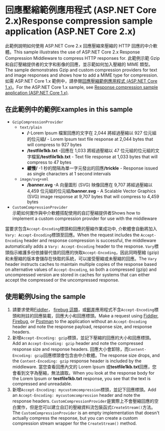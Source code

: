 # <a name="response-compression-sample-application-aspnet-core-2x"></a><span data-ttu-id="dad56-101">回應壓縮範例應用程式 (ASP.NET Core 2.x)</span><span class="sxs-lookup"><span data-stu-id="dad56-101">Response compression sample application (ASP.NET Core 2.x)</span></span>

<span data-ttu-id="dad56-102">此範例說明如何使用 ASP.NET Core 2.x 回應壓縮來壓縮的 HTTP 回應的中介軟體。</span><span class="sxs-lookup"><span data-stu-id="dad56-102">This sample illustrates the use of ASP.NET Core 2.x Response Compression Middleware to compress HTTP responses for.</span></span> <span data-ttu-id="dad56-103">此範例示範 Gzip 和自訂壓縮提供者的文字和影像的回應，並示範如何加入壓縮的 MIME 類型。</span><span class="sxs-lookup"><span data-stu-id="dad56-103">The sample demonstrates Gzip and custom compression providers for text and image responses and shows how to add a MIME type for compression.</span></span> <span data-ttu-id="dad56-104">如需 ASP.NET Core 1.x 範例中，請參閱[回應壓縮範例應用程式 (ASP.NET Core 1.x)](https://github.com/aspnet/Docs/tree/master/aspnetcore/performance/response-compression/samples/1.x)。</span><span class="sxs-lookup"><span data-stu-id="dad56-104">For the ASP.NET Core 1.x sample, see [Response compression sample application (ASP.NET Core 1.x)](https://github.com/aspnet/Docs/tree/master/aspnetcore/performance/response-compression/samples/1.x).</span></span>

## <a name="examples-in-this-sample"></a><span data-ttu-id="dad56-105">在此範例中的範例</span><span class="sxs-lookup"><span data-stu-id="dad56-105">Examples in this sample</span></span>
* `GzipCompressionProvider`
  * `text/plain`
    * <span data-ttu-id="dad56-106">**/**-Lorem Ipsum 檔案回應的文字在 2,044 將經過壓縮以 927 位元組的位元組</span><span class="sxs-lookup"><span data-stu-id="dad56-106">**/** - Lorem Ipsum text file response at 2,044 bytes that will compress to 927 bytes</span></span>
    * <span data-ttu-id="dad56-107">**/testfile1kb.txt** -回應在 1,033 將經過壓縮以 47 位元組的位元組的文字檔案</span><span class="sxs-lookup"><span data-stu-id="dad56-107">**/testfile1kb.txt** - Text file response at 1,033 bytes that will compress to 47 bytes</span></span>
    * <span data-ttu-id="dad56-108">**緩慢/** -1 秒的間隔為單一字元發出的回應</span><span class="sxs-lookup"><span data-stu-id="dad56-108">**/trickle** - Response issued as single characters at 1 second intervals</span></span> 
  * `image/svg+xml`
    * <span data-ttu-id="dad56-109">**/banner.svg** -A 向量圖形 (SVG) 映像回應在 9,707 將經過壓縮以 4,459 位元組的位元組</span><span class="sxs-lookup"><span data-stu-id="dad56-109">**/banner.svg** - A Scalable Vector Graphics (SVG) image response at 9,707 bytes that will compress to 4,459 bytes</span></span>
* `CustomCompressionProvider`<br><span data-ttu-id="dad56-110">示範如何實作與中介軟體搭配使用的自訂壓縮提供者</span><span class="sxs-lookup"><span data-stu-id="dad56-110">Shows how to implement a custom compression provider for use with the middleware</span></span>

<span data-ttu-id="dad56-111">當要求包含`Accept-Encoding`標頭和回應的壓縮作業成功中, 介軟體會自動將加入`Vary: Accept-Encoding`標頭至回應。</span><span class="sxs-lookup"><span data-stu-id="dad56-111">When the request includes the `Accept-Encoding` header and response compression is successful, the middleware automatically adds a `Vary: Accept-Encoding` header to the response.</span></span> <span data-ttu-id="dad56-112">`Vary`標頭指示維護多份依據替代值的回應的快取`Accept-Encoding`，因此同時壓縮 (gzip) 和未壓縮的版本會儲存在快取的系統，可以接受壓縮或未壓縮的回應。</span><span class="sxs-lookup"><span data-stu-id="dad56-112">The `Vary` header instructs caches to maintain multiple copies of the response based on alternative values of `Accept-Encoding`, so both a compressed (gzip) and uncompressed version are stored in caches for systems that can either accept the compressed or the uncompressed response.</span></span>

## <a name="using-the-sample"></a><span data-ttu-id="dad56-113">使用範例</span><span class="sxs-lookup"><span data-stu-id="dad56-113">Using the sample</span></span>
1. <span data-ttu-id="dad56-114">請要求使用[Fiddler](http://www.telerik.com/fiddler)， [firebug 這類](http://getfirebug.com/)，或[郵差](https://www.getpostman.com/)應用程式不含`Accept-Encoding`標頭和附註的回應裝載，回應大小和回應標頭。</span><span class="sxs-lookup"><span data-stu-id="dad56-114">Make a request using [Fiddler](http://www.telerik.com/fiddler), [Firebug](http://getfirebug.com/), or [Postman](https://www.getpostman.com/) to the application without an `Accept-Encoding` header and note the response payload, response size, and response headers.</span></span>
2. <span data-ttu-id="dad56-115">新增`Accept-Encoding: gzip`標頭，並記下壓縮的回應的大小和回應標頭。</span><span class="sxs-lookup"><span data-stu-id="dad56-115">Add an `Accept-Encoding: gzip` header and note the compressed response size and response headers.</span></span> <span data-ttu-id="dad56-116">回應大小會卸除，而`Content-Encoding: gzip`回應標頭會包含由中介軟體。</span><span class="sxs-lookup"><span data-stu-id="dad56-116">The response size drops, and the `Content-Encoding: gzip` response header is included by the middleware.</span></span> <span data-ttu-id="dad56-117">當您查看回應內文的 Lorem Ipsum 或**testfile1kb.txt**回應，您會看到文字為壓縮，無法讀取。</span><span class="sxs-lookup"><span data-stu-id="dad56-117">When you look at the response body for the Lorem Ipsum or **testfile1kb.txt** response, you see that the text is compressed and unreadable.</span></span>
3. <span data-ttu-id="dad56-118">新增`Accept-Encoding: mycustomcompression`標頭，並記下回應標頭。</span><span class="sxs-lookup"><span data-stu-id="dad56-118">Add an `Accept-Encoding: mycustomcompression` header and note the response headers.</span></span> <span data-ttu-id="dad56-119">`CustomCompressionProvider`是實際上不會壓縮回應的空白實作，但是您可以建立自訂的壓縮資料流包裝函式`CreateStream()`方法。</span><span class="sxs-lookup"><span data-stu-id="dad56-119">The `CustomCompressionProvider` is an empty implementation that doesn't actually compress the response, but you can create a custom compression stream wrapper for the `CreateStream()` method.</span></span>
